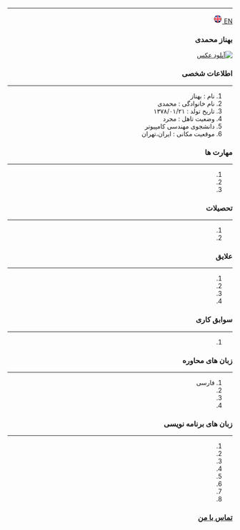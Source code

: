 
---
[EN](resume-EN.md)<a class="pt-trigger" href="resume-EN" data-animation="62"> <img src="img/en.png" width="20" height="20"/></a>

<style type="text/css">
body{
 direction:rtl;
}
</style>
### بهناز محمدی
<a href="https://uupload.ir/view/1d9z_me.jpg" target="_blank"><img src="https://uupload.ir/files/1d9z_me_thumb.jpg" border="0" alt="آپلود عکس" /></a>

### اطلاعات شخصی

---
<ol>
 <li> نام : بهناز</li>
 <li> نام خانوادگی : محمدی</li>
 <li> تاریخ تولد : ۱۳۷۸/۰۱/۲۱</li>
 <li> وضعیت تاهل : مجرد</li>
 <li> دانشجوی مهندسی کامپیوتر</li>
 <li> موقعیت مکانی : ایران،تهران</li>
</ol>


### مهارت ها

---
<ol>
 <li> </li>
 <li> </li>
 <li> </li>
</ol>

### تحصیلات

---
<ol>
<li></li>
<li></li>
</ol>

### علایق

---
<ol>
 <li> </li>
 <li> </li>
 <li> </li>
 <li> </li>
</ol>

### سوابق کاری

---
<ol>
 <li> </li>
</ol>

### زبان های محاوره

---
<ol>
 <li> فارسی</li>
 <li> </li>
 <li> </li>
 <li> </li>
</ol>

### زبان های برنامه نویسی

---
<ol>
 <li> </li>
 <li> </li>
 <li> </li>
 <li> </li>
 <li> </li>
 <li> </li>
 <li> </li>
 <li> </li>
</ol>
 

### [تماس با من]()
